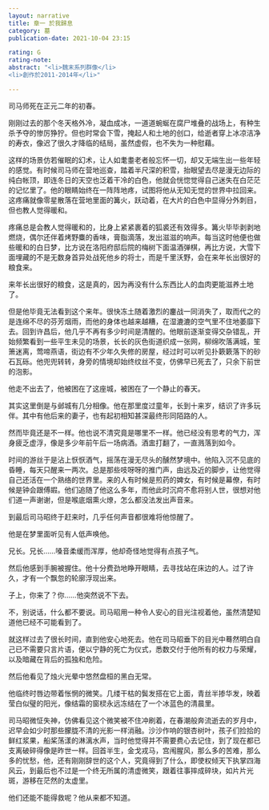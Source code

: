 ```yaml
---
layout: narrative
title: 章一 於我歸息
category: 墓
publication-date: 2021-10-04 23:15

rating: G
rating-note:
abstract: "<li>魏末系列群像</li>
<li>創作於2011-2014年</li>"

---
```


司马师死在正元二年的初春。

刚刚过去的那个冬天格外冷，凝血成冰，一道道蜿蜒在腐尸堆叠的战场上，有种生杀予夺的惨厉狰狞。但也时常会下雪，掩起人和土地的创口，给逝者穿上冰凉洁净的寿衣，像迟了很久才降临的结局，虽然虚假，也不失为一种慰藉。

这样的场景仿若催眠的幻术，让人如耄耋老者般忘怀一切，却又无端生出一些年轻的感觉。有时候司马师在营地巡查，踏着半尺深的积雪，抬眼望去尽是漫无边际的纯白帐顶，即连冬日的天空也泛着干冷的白色，他就会恍惚觉得自己迷失在白茫茫的记忆里了。他的眼睛始终在一阵阵地疼，试图将他从无知无觉的世界中拉回来。这疼痛就像零星散落在营地里面的篝火，跃动着，在大片的白色中显得分外刺目，但也教人觉得暖和。

疼痛总是会教人觉得暖和的，比身上紧紧裹着的狐裘还有效得多。篝火毕毕剥剥地燃烧，偶尔还伴着烤野麋的香味，膏脂滴落，发出滋滋的响声。每当这时他便也做些暖和的白日梦，比方说在洛阳府邸后院的梅树下面温酒弹棋，再比方说，大雪下面埋藏的不是无数身首异处战死他乡的将士，而是千里沃野，会在来年长出很好的粮食来。

来年长出很好的粮食，这是真的，因为再没有什么东西比人的血肉更能滋养土地了。

但是他毕竟无法看到这个来年。很快冻土随着激烈的鏖战一同消失了，取而代之的是连绵不尽的芬芳烟雨，而他的身体也越来越糟，在湿漉漉的空气里不住地萎靡下去。回到许昌后，他几乎不再有多少时间是清醒的。他眼前逐渐变得交杂错乱，开始频繁看到一些平生未见的场景，长长的灰色街道织成一张网，柳绵吹落满城，笙箫迷离，莺啼燕语，街边有不少年久失修的房屋，经过时可以听见扑簌簌落下的砂石瓦砾。他兜兜转转，身旁的情境却始终纹丝不变，仿佛早已死去了，只余下前世的泡影。

他走不出去了，他被困在了这座城，被困在了一个静止的春天。

其实这里倒是与邺城有几分相像。他在那里度过童年，长到十来岁，结识了许多玩伴。其中有他后来的妻子，也有起初相知甚深最终形同陌路的人。                            

然而毕竟还是不一样。他也说不清究竟是哪里不一样。他已经没有思考的气力，浑身疲乏虚浮，像是多少年前午后一场病酒。酒盅打翻了，一直溅落到如今。

时间的游丝于是沾上恹恹酒气，摇荡在漫无尽头的醺然梦境中。他陷入沉不见底的昏睡，每天只醒来一两次。总是那些吱呀呀的推门声，由远及近的脚步，让他觉得自己还活在一个熟络的世界里。来的人有时候是煎药的婢女，有时候是幕僚，有时候是钟会跟傅嘏。他们追随了他这么多年，而他此时沉疴不愈将别人世，很想对他们道一声谢谢，但是喉底烟熏火燎，怎么都没法发出声音来。

到最后司马昭终于赶来时，几乎任何声音都很难将他惊醒了。

他是在梦里面听见有人低声唤他。

兄长。兄长……嗓音柔缓而浑厚，他却奇怪地觉得有点孩子气。

然后他感到手腕被握住。他十分费劲地睁开眼睛，去寻找站在床边的人。过了许久，才有一个飘忽的轮廓浮现出来。

子上，你来了？你……他突然说不下去。

不，别说话，什么都不要说。司马昭用一种令人安心的目光注视着他，虽然清楚知道他已经不可能看到了。

就这样过去了很长时间，直到他安心地死去。他在司马昭垂下的目光中蓦然明白自己已不需要只言片语，便以宁静的死亡为仪式，悉数交付于他所有的权力与荣耀，以及暗藏在背后的孤独和危险。

然后他看见了烛火光晕中悠然盘桓的黑白无常。

他临终时唇边带着怅惘的微笑。几缕干枯的鬓发搭在它上面，青丝半掺华发，映着莹白似璧的阳光，像结霜的窗棂永远冻结在了一个冰蓝色的清晨里。

司马昭微怔失神，仿佛看见这个微笑被不住冲刷着，在春潮般奔流逝去的岁月中，迟早会如少时那些朦胧不清的光影一样消融。沙沙作响的银杏树叶，孩子们捡拾的鲜红浆果，船桨荡漾的淋漓水声，当时他觉得并不需要费心去记住，到了现在都已支离破碎得像是昨世一样。回首半生，金戈戎马，宫闱腥风，那么多的苦难，那么多的忧愁，他，还有刚刚辞世的这个人，究竟得到了什么，即使权倾天下执掌四海风云，到最后也不过是一个终无所属的清虚微笑，跟着往事摔成碎块，如片片光斑，游移在茫然的太虚里。

他们还能不能得救呢？他从来都不知道。
